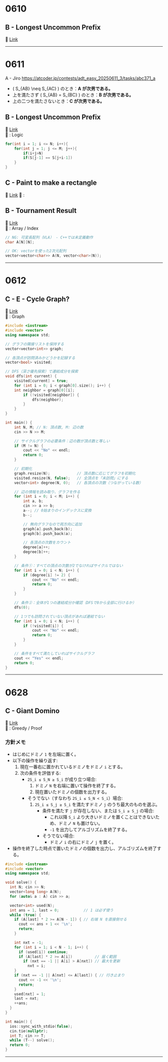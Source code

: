 
# 0610
## B - Longest Uncommon Prefix
🔗 [Link](https://atcoder.jp/contests/adt_easy_20250610_1/tasks/abc285_b)

---
# 0611

A - Jiro
https://atcoder.jp/contests/adt_easy_20250611_3/tasks/abc371_a

- \( S_{AB} \neq S_{AC} \) のとき：**A が次男である。**
- 上を満たさず \( S_{AB} = S_{BC} \) のとき：**B が次男である。**
- 上の二つを満たさないとき：**C が次男である。**



## B - Longest Uncommon Prefix  
🔗 [Link](https://atcoder.jp/contests/adt_easy_20250610_1/tasks/abc285_b)  
📂 : Logic  
```cpp
for(int i = 1; i <= N; i++){
	for(int j = 1; j <= M; j++){
		if(i+j>N)
		if(S[j-1] == S[j+i-1])
	}
}
```

## C - Paint to make a rectangle
🔗 [Link](https://atcoder.jp/contests/adt_easy_20250610_1/tasks/abc390_c)
📂 : 


## B - Tournament Result  
🔗 [Link](https://atcoder.jp/contests/adt_medium_20250610_3/tasks/abc261_b)  
📂 : Array / Index  


```cpp
// NG: 可変長配列（VLA） - C++では未定義動作
char A[N][N];

// OK: vectorを使った2次元配列
vector<vector<char>> A(N, vector<char>(N));
```
---

# 0612
## C - E - Cycle Graph? 
🔗 [Link](https://atcoder.jp/contests/adt_easy_20250612_1/editorial/12861)  
📂 : Graph 

```cpp
#include <iostream>
#include <vector>
using namespace std;

// グラフの隣接リストを保持する
vector<vector<int>> graph;

// 各頂点が訪問済みかどうかを記録する
vector<bool> visited;

// DFS（深さ優先探索）で連結成分を探索
void dfs(int current) {
    visited[current] = true;
    for (int i = 0; i < graph[0].size(); i++) {
	int neighbor = graph[0][i];
        if (!visited[neighbor]) {
            dfs(neighbor);
        }
    }
}

int main() {
    int N, M; // N: 頂点数, M: 辺の数
    cin >> N >> M;

    // サイクルグラフの必要条件：辺の数が頂点数と等しい
    if (M != N) {
        cout << "No" << endl;
        return 0;
    }

    // 初期化
    graph.resize(N);            // 頂点数に応じてグラフを初期化
    visited.resize(N, false);   // 全頂点を「未訪問」にする
    vector<int> degree(N, 0);   // 各頂点の次数（つながっている数）

    // 辺の情報を読み取り、グラフを作る
    for (int i = 0; i < M; i++) {
        int a, b;
        cin >> a >> b;
        a--; // 0始まりのインデックスに変換
        b--;

        // 無向グラフなので両方向に追加
        graph[a].push_back(b);
        graph[b].push_back(a);

        // 各頂点の次数をカウント
        degree[a]++;
        degree[b]++;
    }

    // 条件①：すべての頂点の次数が2でなければサイクルではない
    for (int i = 0; i < N; i++) {
        if (degree[i] != 2) {
            cout << "No" << endl;
            return 0;
        }
    }

    // 条件②：全体が1つの連結成分か確認（DFSで0から全部に行けるか）
    dfs(0);

    // 1つでも訪問されていない頂点があれば連結でない
    for (int i = 0; i < N; i++) {
        if (!visited[i]) {
            cout << "No" << endl;
            return 0;
        }
    }

    // 条件をすべて満たしていればサイクルグラフ
    cout << "Yes" << endl;
    return 0;
}

```
---

# 0628

## C - Giant Domino  
🔗 [Link](https://atcoder.jp/contests/abc412/tasks/abc412_c)  
📂 : Greedy / Proof  

### 方針メモ
- はじめにドミノ `1` を左端に置く。  
- 以下の操作を繰り返す:  
  1. 現在一番右に置かれているドミノをドミノ `i` とする。  
  2. 次の条件を評価する:  
     - `2S_i ≤ S_N ≥ S_i` が成り立つ場合:  
       1. ドミノ `N` を右端に置いて操作を終了する。  
       2. 現在置いたドミノの個数を出力する。  
     - そうでない（すなわち `2S_i ≤ S_N < S_i`）場合:  
       1. `2S_i ≤ S_j ≥ S_i` を満たすドミノ `j` のうち最大のものを選ぶ。  
          - 条件を満たす `j` が存在しない、または `S_i ≥ S_j` の場合:  
            - これ以降 `S_i` より大きいドミノを置くことはできないため、ドミノ `N` も置けない。  
            - `-1` を出力してアルゴリズムを終了する。  
          - そうでない場合:  
            - ドミノ `i` の右にドミノ `j` を置く。  
- 操作を終了した時点で置いたドミノの個数を出力し、アルゴリズムを終了する。  
```cpp
#include <iostream>
#include <vector>
using namespace std;

void solve() {
  int N; cin >> N;
  vector<long long> A(N);
  for (auto& a : A) cin >> a;

  vector<int> used(N);
  int ans = 1, last = 0;           // 1 は必ず使う
  while (true) {
    if (A[last] * 2 >= A[N - 1]) { // 右端 N を直接倒せる
      cout << ans + 1 << '\n';
      return;
    }

    int nxt = -1;
    for (int i = 1; i < N - 1; i++) {
      if (used[i]) continue;
      if (A[last] * 2 >= A[i])          // 届く範囲
        if (nxt == -1 || A[i] > A[nxt]) // 最大を更新
          nxt = i;
    }
    if (nxt == -1 || A[nxt] <= A[last]) { // 行き止まり
      cout << -1 << '\n';
      return;
    }
    used[nxt] = 1;
    last = nxt;
    ++ans;
  }
}

int main() {
  ios::sync_with_stdio(false);
  cin.tie(nullptr);
  int T; cin >> T;
  while (T--) solve();
  return 0;
}
```
---
